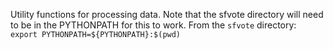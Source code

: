 Utility functions for processing data. Note that the sfvote directory will need to be in the PYTHONPATH for this to work. From the `sfvote` directory: `export PYTHONPATH=${PYTHONPATH}:$(pwd)`
